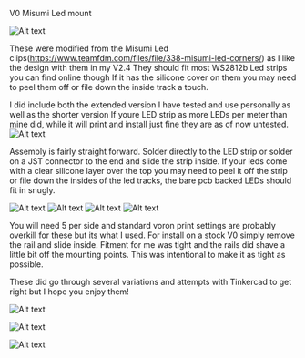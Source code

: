 V0 Misumi Led mount

![Alt text](https://github.com/GearNut/VoronUsers/blob/master/printer_mods/Gearnut/V0_Misumi_LED_Mount/Images/20220813_202217.jpg)

These were modified from the Misumi Led clips(https://www.teamfdm.com/files/file/338-misumi-led-corners/) as I like the design with them in my V2.4 They should fit most WS2812b Led strips you can find online though If it has the silicone cover on them you may need to peel them off or file down the inside track a touch.

I did include both the extended version I have tested and use personally as well as the shorter version If youre LED strip as more LEDs per meter than mine did, while it will print and install just fine they are as of now untested.
![Alt text](https://github.com/GearNut/VoronUsers/blob/master/printer_mods/Gearnut/V0_Misumi_LED_Mount/Images/Screenshot%202022-08-13%20202113.png)

Assembly is fairly straight forward. Solder directly to the LED strip or solder on a JST connector to the end and slide the strip inside. If your leds come with a clear silicone layer over the top you may need to peel it off the strip or file down the insides of the led tracks, the bare pcb backed LEDs should fit in snugly. 

![Alt text](https://github.com/GearNut/VoronUsers/blob/master/printer_mods/Gearnut/V0_Misumi_LED_Mount/Images/20220813_201610.jpg)
![Alt text](https://github.com/GearNut/VoronUsers/blob/master/printer_mods/Gearnut/V0_Misumi_LED_Mount/Images/20220813_201644.jpg)
![Alt text](https://github.com/GearNut/VoronUsers/blob/master/printer_mods/Gearnut/V0_Misumi_LED_Mount/Images/20220813_201719.jpg)
![Alt text](https://github.com/GearNut/VoronUsers/blob/master/printer_mods/Gearnut/V0_Misumi_LED_Mount/Images/20220813_201739.jpg)

You will need 5 per side and standard voron print settings are probably overkill for these but its what I used. For install on a stock V0 simply remove the rail and slide inside. Fitment for me was tight and the rails did shave a little bit off the mounting points. This was intentional to make it as tight as possible.

These did go through several variations and attempts with Tinkercad to get right but I hope you enjoy them!

![Alt text](https://github.com/GearNut/VoronUsers/blob/master/printer_mods/Gearnut/V0_Misumi_LED_Mount/Images/Screenshot%202022-08-13%20202113.png)

![Alt text](https://github.com/GearNut/VoronUsers/blob/master/printer_mods/Gearnut/V0_Misumi_LED_Mount/Images/20220813_184947.jpg)

![Alt text](https://github.com/GearNut/VoronUsers/blob/master/printer_mods/Gearnut/V0_Misumi_LED_Mount/Images/20220813_184942.jpg)
